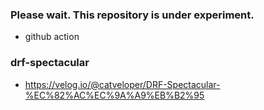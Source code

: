 ### Please wait. This repository is under experiment.

- github action

### drf-spectacular
- https://velog.io/@catveloper/DRF-Spectacular-%EC%82%AC%EC%9A%A9%EB%B2%95